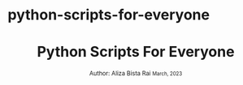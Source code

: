 # python-scripts-for-everyone
<div align="center">
<h1> Python Scripts For Everyone </h1>

<sub>Author: Aliza Bista Rai
<small> March, 2023</small>
</sub>

</div>
